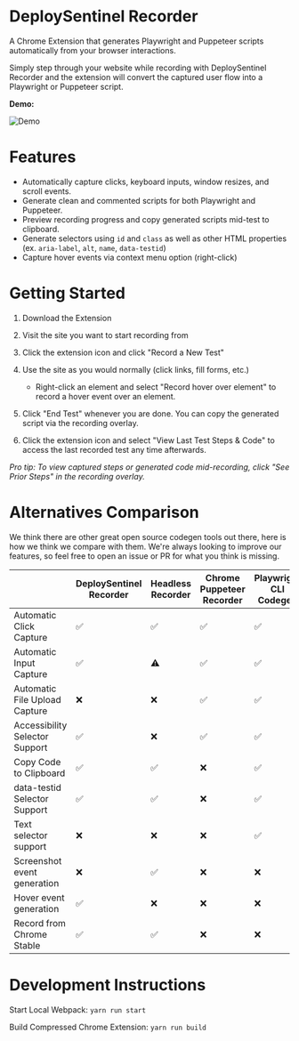 # DeploySentinel Recorder

A Chrome Extension that generates Playwright and Puppeteer scripts automatically
from your browser interactions.

Simply step through your website while recording with DeploySentinel Recorder
and the extension will convert the captured user flow into a Playwright or
Puppeteer script.

**Demo:**

![Demo](assets/demo.gif)

# Features

- Automatically capture clicks, keyboard inputs, window resizes, and scroll
  events.
- Generate clean and commented scripts for both Playwright and Puppeteer.
- Preview recording progress and copy generated scripts mid-test to clipboard.
- Generate selectors using `id` and `class` as well as other HTML properties
  (ex. `aria-label`, `alt`, `name`, `data-testid`)
- Capture hover events via context menu option (right-click)

# Getting Started

1. Download the Extension
2. Visit the site you want to start recording from
3. Click the extension icon and click "Record a New Test"
4. Use the site as you would normally (click links, fill forms, etc.)

   - Right-click an element and select "Record hover over element" to record a
     hover event over an element.

5. Click "End Test" whenever you are done. You can copy the generated script via
   the recording overlay.
6. Click the extension icon and select "View Last Test Steps & Code" to access
   the last recorded test any time afterwards.

_Pro tip: To view captured steps or generated code mid-recording, click "See
Prior Steps" in the recording overlay._

# Alternatives Comparison

We think there are other great open source codegen tools out there, here is how
we think we compare with them. We're always looking to improve our features, so
feel free to open an issue or PR for what you think is missing.

|                                | DeploySentinel Recorder | Headless Recorder | Chrome Puppeteer Recorder | Playwright CLI Codegen |
| ------------------------------ | ----------------------- | ----------------- | ------------------------- | ---------------------- |
| Automatic Click Capture        | ✅                      | ✅                | ✅                        | ✅                     |
| Automatic Input Capture        | ✅                      | ⚠                 | ✅                        | ✅                     |
| Automatic File Upload Capture  | ❌                      | ❌                | ✅                        | ✅                     |
| Accessibility Selector Support | ✅                      | ❌                | ✅                        | ✅                     |
| Copy Code to Clipboard         | ✅                      | ✅                | ❌                        | ✅                     |
| data-testid Selector Support   | ✅                      | ✅                | ❌                        | ✅                     |
| Text selector support          | ❌                      | ❌                | ❌                        | ✅                     |
| Screenshot event generation    | ❌                      | ✅                | ❌                        | ❌                     |
| Hover event generation         | ✅                      | ❌                | ❌                        | ❌                     |
| Record from Chrome Stable      | ✅                      | ✅                | ❌                        | ❌                     |

# Development Instructions

Start Local Webpack: `yarn run start`

Build Compressed Chrome Extension: `yarn run build`
